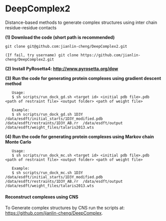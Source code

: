 # DeepComplex2
Distance-based methods to generate complex structures using inter chain residue-residue contacts

**(1) Download the code (short path is recommended)**

```
git clone git@github.com:jianlin-cheng/DeepComplex2.git

(If fail, try username) git clone https://github.com/jianlin-cheng/DeepComplex2.git

```

**(2) Install PyRosetta4: http://www.pyrosetta.org/dow**

**(3) Run the code for generating protein complexes using gradient descent method**

```
   Usage:
   $ sh scripts/run_dock_gd.sh <target id> <initial pdb file>.pdb <path of restraint file> <output folder> <path of weight file>

   Example:
   $ sh scripts/run_dock_gd.sh 1D3Y  /data/esdft/initial_starts/1D3Y_modified.pdb  /data/esdft/restraints/1D3Y_AB.rr  /data/esdft/output  /data/esdft/weight_files/talaris2013.wts
``` 

**(4) Run the code for generating protein complexes using Markov chain Monte Carlo**

```
   Usage:
   $ sh scripts/run_dock_mc.sh <target id> <initial pdb file>.pdb <path of restraint file> <output folder> <path of weight file>

   Example:
   $ sh scripts/run_dock_mc.sh 1D3Y  /data/esdft/initial_starts/1D3Y_modified.pdb  /data/esdft/restraints/1D3Y_AB.rr  /data/esdft/output  /data/esdft/weight_files/talaris2013.wts
``` 

<h4> Reconstruct complexes using CNS </h4>


   To Generate complex structures by CNS run the scripts at: https://github.com/jianlin-cheng/DeepComplex.
   

